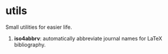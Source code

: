# utils

Small utilities for easier life.

1. **iso4abbrv**: automatically abbreviate journal names for LaTeX bibliography.
